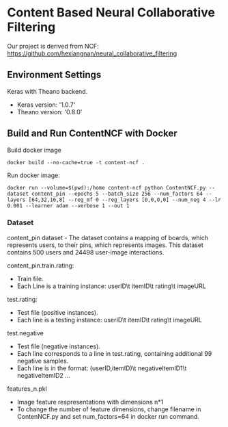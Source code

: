 # Content Based Neural Collaborative Filtering
Our project is derived from NCF: https://github.com/hexiangnan/neural_collaborative_filtering

## Environment Settings
Keras with Theano backend.
- Keras version:  '1.0.7'
- Theano version: '0.8.0'

## Build and Run ContentNCF with Docker

Build docker image
```
docker build --no-cache=true -t content-ncf .
```

Run docker image:
```
docker run --volume=$(pwd):/home content-ncf python ContentNCF.py --dataset content_pin --epochs 5 --batch_size 256 --num_factors 64 --layers [64,32,16,8] --reg_mf 0 --reg_layers [0,0,0,0] --num_neg 4 --lr 0.001 --learner adam --verbose 1 --out 1
```

### Dataset
content_pin dataset - The dataset contains a mapping of boards, which represents users, to their pins, which represents images. This dataset contains 500 users and 24498 user-image interactions.

content_pin.train.rating:
- Train file.
- Each Line is a training instance: userID\t itemID\t rating\t imageURL

test.rating:
- Test file (positive instances).
- Each line is a testing instance: userID\t itemID\t rating\t imageURL

test.negative
- Test file (negative instances).
- Each line corresponds to a line in test.rating, containing additional 99 negative samples.  
- Each line is in the format: (userID,itemID)\t negativeItemID1\t negativeItemID2 ...

features_n.pkl
- Image feature respresentations with dimensions n*1
- To change the number of feature dimensions, change filename in ContenNCF.py and set num_factors=64 in docker run command.
